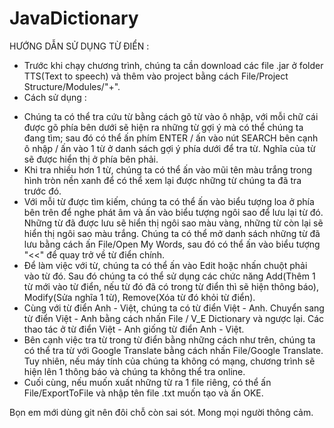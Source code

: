 # JavaDictionary
HƯỚNG DẪN SỬ DỤNG TỪ ĐIỂN :
* Trước khi chạy chương trình, chúng ta cần download các file .jar ở folder TTS(Text to speech) và thêm vào project bằng cách File/Project Structure/Modules/"+".
* Cách sử dụng : 
- Chúng ta có thể tra cứu từ bằng cách gõ từ vào ô nhập, với mỗi chữ cái được gõ phía bên dưới sẽ hiện ra những từ gợi ý mà có thể chúng ta đang tìm; sau đó có thể ấn phím ENTER / ấn vào nút SEARCH bên cạnh ô nhập / ấn vào 1 từ ở danh sách gợi ý phía dưới để tra từ. Nghĩa của từ sẽ được hiển thị ở phía bên phải.
- Khi tra nhiều hơn 1 từ, chúng ta có thể ấn vào mũi tên màu trắng trong hình tròn nền xanh để có thể xem lại được những từ chúng ta đã tra trước đó.
- Với mỗi từ được tìm kiếm, chúng ta có thể ấn vào biểu tượng loa ở phía bên trên để nghe phát âm và ấn vào biểu tượng ngôi sao để lưu lại từ đó. Những từ đã được lưu sẽ hiển thị ngôi sao màu vàng, những từ còn lại sẽ hiển thị ngôi sao màu trắng. Chúng ta có thể mở danh sách những từ đã lưu bằng cách ấn File/Open My Words, sau đó có thể ấn vào biểu tượng "<<" để quay trở về từ điển chính.
- Để làm việc với từ, chúng ta có thể ấn vào Edit hoặc nhấn chuột phải vào từ đó. Sau đó chúng ta có thể sử dụng các chức năng Add(Thêm 1 từ mới vào từ điển, nếu từ đó đã có trong từ điển thì sẽ hiện thông báo), Modify(Sửa nghĩa 1 từ), Remove(Xóa từ đó khỏi từ điển).
- Cùng với từ điển Anh - Việt, chúng ta có từ điển Việt - Anh. Chuyển sang từ điển Việt - Anh bằng cách nhấn File / V_E Dictionary và ngược lại. Các thao tác ở từ điển Việt - Anh giống từ điển Anh - Việt.
- Bên cạnh việc tra từ trong từ điển bằng những cách như trên, chúng ta có thể tra từ với Google Translate bằng cách nhấn File/Google Translate. Tuy nhiên, nếu máy tính của chúng ta không có mạng, chương trình sẽ hiện lên 1 thông báo và chúng ta không thể tra online.
- Cuối cùng, nếu muốn xuất những từ ra 1 file riêng, có thể ấn File/ExportToFile và nhập tên file .txt muốn tạo và ấn OKE.

Bọn em mới dùng git nên đôi chỗ còn sai sót. Mong mọi người thông cảm. 
